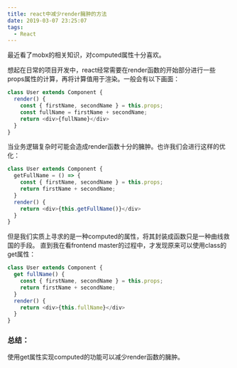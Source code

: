 ```yaml
---
title: react中减少render臃肿的方法
date: 2019-03-07 23:25:07
tags:
  - React
---
```


最近看了mobx的相关知识，对computed属性十分喜欢。

想起在日常的项目开发中，react经常需要在render函数的开始部分进行一些props属性的计算，再将计算值用于渲染。一般会有以下画面：

```js
class User extends Component {
  render() {
    const { firstName, secondName } = this.props;
    const fullName = firstName + secondName;
    return <div>{fullName}</div>
  }
}
```
<!--more-->
当业务逻辑复杂时可能会造成render函数十分的臃肿。也许我们会进行这样的优化：

```js
class User extends Component {
  getFullName = () => {
    const { firstName, secondName } = this.props;
    return firstName + secondName;
  }
  render() {
    return <div>{this.getFullName()}</div>
  }
}
```

但是我们实质上寻求的是一种computed的属性，将其封装成函数只是一种曲线救国的手段。
直到我在看frontend master的过程中，才发现原来可以使用class的get属性：

```js
class User extends Component {
  get fullName() {
    const { firstName, secondName } = this.props;
    return firstName + secondName;
  }
  render() {
    return <div>{this.fullName}</div>
  }
}
```

### 总结：
使用get属性实现computed的功能可以减少render函数的臃肿。